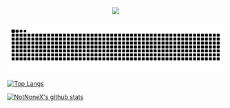 <h1 align="center">
  <a href="https://github.com/NotNoneX">
    <img src="https://readme-typing-svg.herokuapp.com?color=%2336BCF7&lines=我不怕走夜路,我怕站在人群中.">
  </a>
</h1>

![snake](https://raw.githubusercontent.com/NotNoneX/NotNoneX/master/assets/github-contribution-grid-snake.svg)

[![Top Langs](https://github-readme-stats.vercel.app/api/top-langs/?username=NotNoneX&layout=compact)](https://github.com/NotNoneX)

[![NotNoneX's github stats](https://github-readme-stats.vercel.app/api?username=NotNoneX)](https://github.com/NotNoneX)

